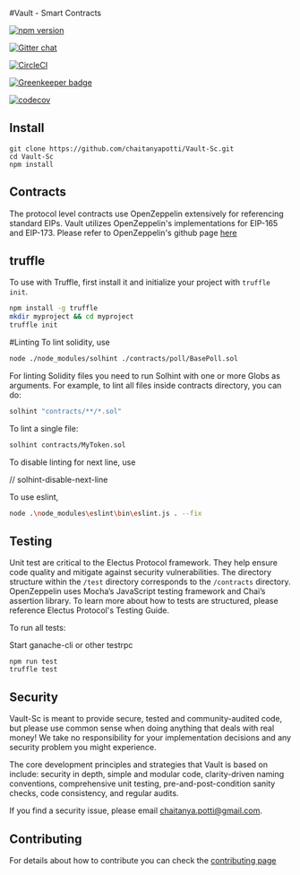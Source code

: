 #Vault - Smart Contracts

[![npm version](https://badge.fury.io/js/vault-sc.svg)](https://badge.fury.io/js/vault-sc)

[![Gitter chat](https://badges.gitter.im/gitterHQ/gitter.png)](https://gitter.im/ElectusProtocol/Lobby)

[![CircleCI](https://circleci.com/gh/chaitanyapotti/Vault-Sc/tree/master.svg?style=shield)](https://circleci.com/gh/chaitanyapotti/Vault-Sc/tree/master)

[![Greenkeeper badge](https://badges.greenkeeper.io/chaitanyapotti/Vault-Sc.svg)](https://greenkeeper.io/)

[![codecov](https://codecov.io/gh/chaitanyapotti/Vault-Sc/branch/master/graph/badge.svg)](https://codecov.io/gh/chaitanyapotti/Vault-Sc)

## Install

```
git clone https://github.com/chaitanyapotti/Vault-Sc.git
cd Vault-Sc
npm install
```

## Contracts

The protocol level contracts use OpenZeppelin extensively for referencing standard EIPs.
Vault utilizes OpenZeppelin's implementations for EIP-165 and EIP-173.
Please refer to OpenZeppelin's github page [here](https://github.com/OpenZeppelin/openzeppelin-solidity)

## truffle

To use with Truffle, first install it and initialize your project with `truffle init`.

```sh
npm install -g truffle
mkdir myproject && cd myproject
truffle init
```

#Linting
To lint solidity, use

```sh
node ./node_modules/solhint ./contracts/poll/BasePoll.sol
```

For linting Solidity files you need to run Solhint with one or more Globs as arguments. For example, to lint all files inside contracts directory, you can do:

```sh
solhint "contracts/**/*.sol"
```

To lint a single file:

```sh
solhint contracts/MyToken.sol
```

To disable linting for next line, use

// solhint-disable-next-line

To use eslint,

```sh
node .\node_modules\eslint\bin\eslint.js . --fix
```

## Testing

Unit test are critical to the Electus Protocol framework. They help ensure code quality and mitigate against security vulnerabilities. The directory structure within the `/test` directory corresponds to the `/contracts` directory. OpenZeppelin uses Mocha’s JavaScript testing framework and Chai’s assertion library. To learn more about how to tests are structured, please reference Electus Protocol's Testing Guide.

To run all tests:

Start ganache-cli or other testrpc

```
npm run test
truffle test
```

## Security

Vault-Sc is meant to provide secure, tested and community-audited code, but please use common sense when doing anything that deals with real money! We take no responsibility for your implementation decisions and any security problem you might experience.

The core development principles and strategies that Vault is based on include: security in depth, simple and modular code, clarity-driven naming conventions, comprehensive unit testing, pre-and-post-condition sanity checks, code consistency, and regular audits.

If you find a security issue, please email [chaitanya.potti@gmail.com](mailto:chaitanya.potti@gmail.com).

## Contributing

For details about how to contribute you can check the [contributing page](CONTRIBUTING.md)
